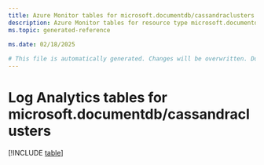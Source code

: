 ```yaml
---
title: Azure Monitor tables for microsoft.documentdb/cassandraclusters
description: Azure Monitor tables for resource type microsoft.documentdb/cassandraclusters
ms.topic: generated-reference
   
ms.date: 02/18/2025

# This file is automatically generated. Changes will be overwritten. Do not change this file directly.
---
```


# Log Analytics tables for microsoft.documentdb/cassandraclusters  

[!INCLUDE [table](~/reusable-content/ce-skilling/azure/includes/azure-monitor/reference/tables/microsoft-documentdb_cassandraclusters-include.md)]

